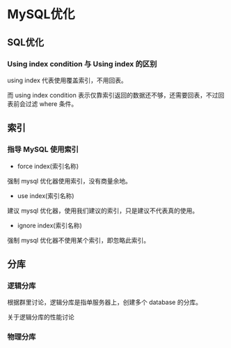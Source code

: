 # MySQL优化


## SQL优化

### Using index condition 与 Using index 的区别

using index 代表使用覆盖索引，不用回表。

而 using index condition 表示仅靠索引返回的数据还不够，还需要回表，不过回表前会过滤 where 条件。

## 索引

### 指导 MySQL 使用索引

- force index(索引名称)

强制 mysql 优化器使用索引，没有商量余地。

- use index(索引名称)

建议 mysql 优化器，使用我们建议的索引，只是建议不代表真的使用。

- ignore index(索引名称)

强制 mysql 优化器不使用某个索引，即忽略此索引。

## 分库

### 逻辑分库

根据群里讨论，逻辑分库是指单服务器上，创建多个 database 的分库。

关于逻辑分库的性能讨论

### 物理分库
